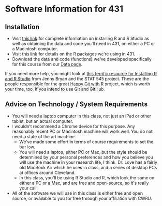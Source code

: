 # Software Information for 431

## Installation

- Visit [this link](https://github.com/THOMASELOVE/431-2018/blob/master/software/installation.md) for complete information on installing R and R Studio as well as obtaining the data and code you'll need in 431, on either a PC or a Macintosh computer.
- Visit [this link](https://github.com/THOMASELOVE/431-2018/blob/master/software/packages.md) for details on the R packages we're using in 431.
- Download the data and code (functions) we've developed specifically for this course from our [Data page](https://github.com/THOMASELOVE/431-2018-data).

If you need more help, you might look at [this terrific resource for Installing R and R Studio](http://stat545.com/block000_r-rstudio-install.html) from Jenny Bryan and the STAT 545 project. These are the people responsible for the great [Happy Git with R](http://happygitwithr.com/) project, which is worth your time, too, if you intend to use Git and GitHub.

## Advice on Technology / System Requirements

- You will need a laptop computer in this class, not just an iPad or other tablet, but an actual computer.
- I wouldn't recommend a Chrome device for this purpose. Any reasonably recent PC or Macintosh machine will work well. You do not need a state of the art machine.
    - We've made some effort in terms of course requirements to set the bar low. 
    - You will need a laptop, either PC or Mac, but the style should be determined by your personal preferences and how you believe you will use the machine in your research life, I think. Dr. Love has a fairly old MacBook Air which he uses in class, and a series of desktop PCs at offices around Cleveland.
    - In this class, you'll be using R Studio and R, which look the same on either a PC or a Mac, and are free and open-source, so it's really your call. 
- All of the software we will use in this class is either free and open source, or available to you for free through your affiliation with CWRU.

